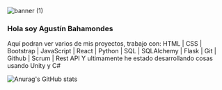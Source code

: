 ![banner (1)](https://github.com/AbsolucionArtistica/AbsolucionArtistica/assets/122127365/1668e984-a4a3-44ce-8972-3581f2782301)

### Hola soy Agustín Bahamondes
Aquí podran ver varios de mis proyectos, trabajo con:
HTML | CSS | Bootstrap | JavaScript | React | Python | SQL | SQLAlchemy | Flask | Git | Github | Scrum | Rest API
Y ultimamente he estado desarrollando cosas usando Unity y C#



![Anurag's GitHub stats](https://github-readme-stats.vercel.app/api?username=AbsolucionArtistica&show_icons=true&theme=radical)
<!--
**AbsolucionArtistica/AbsolucionArtistica** is a ✨ _special_ ✨ repository because its `README.md` (this file) appears on your GitHub profile.

Here are some ideas to get you started:

- 🔭 I’m currently working on ...
- 🌱 I’m currently learning ...
- 👯 I’m looking to collaborate on ...
- 🤔 I’m looking for help with ...
- 💬 Ask me about ...
- 📫 How to reach me: ...
- 😄 Pronouns: ...
- ⚡ Fun fact: ...
-->
